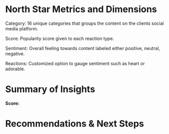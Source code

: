 # North Star Metrics and Dimensions
Category: 16 unique categories that groups the content on the clients social media platform.

Score: Popularity score given to each reaction type.

Sentiment: Overall feeling towards content labeled either positive, neutral, negative.

Reactions: Customized option to gauge sentiment such as heart or adorable.



# Summary of Insights

**Score:**



# Recommendations & Next Steps
